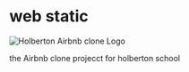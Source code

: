 # web static

![Holberton Airbnb clone Logo](/images/logo.png)

the Airbnb clone projecct for holberton school
